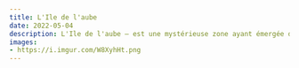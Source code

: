 ```yaml
---
title: L'Ile de l'aube
date: 2022-05-04 
description: L'Ile de l'aube – est une mystérieuse zone ayant émergée de l'océan, débordant d'un potentiel magique grâce à l'arbre des dieux.       
images: 
- https://i.imgur.com/W8XyhHt.png 
---
```


